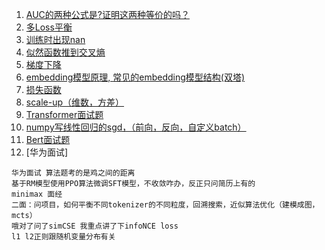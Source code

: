 1. [AUC的两种公式是?证明这两种等价的吗？]()
2. [多Loss平衡](https://github.com/Hlufies/Algorithm_Learning/blob/main/%E9%9D%A2%E7%BB%8F/%E5%A4%9ALoss%E5%B9%B3%E8%A1%A1.md)
3. [训练时出现nan](https://github.com/Hlufies/Algorithm_Learning/blob/main/Blogs/%E8%AE%AD%E7%BB%83%E6%97%B6%E5%80%99%E5%87%BA%E7%8E%B0Nan.md)
4. [似然函数推到交叉熵]()
5. [梯度下降](https://zhuanlan.zhihu.com/p/418345156)
6. [embedding模型原理, 常见的embedding模型结构(双塔)]()
7. [损失函数]()
8. [scale-up（维数，方差）]()
9. [Transformer面试题](https://github.com/Hlufies/Algorithm_Learning/blob/main/%E9%9D%A2%E7%BB%8F/Transformer%E9%9D%A2%E8%AF%95%E9%A2%98.md)
10. [numpy写线性回归的sgd，（前向，反向，自定义batch）](https://github.com/Hlufies/Algorithm_Learning/blob/main/%E9%9D%A2%E7%BB%8F/numpy%E5%86%99%E7%BA%BF%E6%80%A7%E5%9B%9E%E5%BD%92%E7%9A%84sgd(%E5%89%8D%E5%90%91%EF%BC%8C%E5%8F%8D%E5%90%91%EF%BC%8C%E8%87%AA%E5%AE%9A%E4%B9%89batch).md)
11. [Bert面试题]()
12. [华为面试]
```
华为面试 算法题考的是鸡之间的距离
基于RM模型使用PPO算法微调SFT模型，不收敛咋办，反正只问简历上有的
minimax 面经
二面：问项目，如何平衡不同tokenizer的不同粒度，回溯搜索，近似算法优化（建模成图，mcts）
哦对了问了simCSE 我重点讲了下infoNCE loss
l1 l2正则跟随机变量分布有关
```
